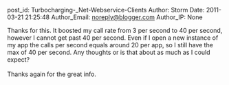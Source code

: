 post_id: Turbocharging-_Net-Webservice-Clients
Author: Storm
Date: 2011-03-21 21:25:48
Author_Email: noreply@blogger.com
Author_IP: None

Thanks for this. It boosted my call rate from 3 per second to 40 per second, however I cannot get past 40 per second. Even if I open a new instance of my app the calls per second equals around 20 per app, so I still have the max of 40 per second. Any thoughts or is that about as much as I could expect?<br /><br />Thanks again for the great info.
